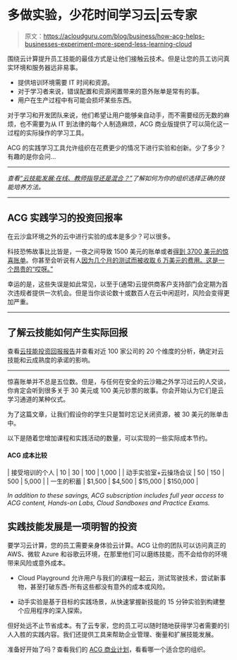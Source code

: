 # 多做实验，少花时间学习云|云专家

> 原文：<https://acloudguru.com/blog/business/how-acg-helps-businesses-experiment-more-spend-less-learning-cloud>

围绕云计算提升员工技能的最佳方式是让他们接触云技术。但是让您的员工访问真实环境和服务器远非易事。

*   提供培训环境需要 IT 时间和资源。
*   对于学习者来说，错误配置和资源闲置带来的意外账单是常有的事。
*   用户在生产过程中有可能会损坏某些东西。

对于学习和开发团队来说，他们希望让用户能够亲自动手，而不需要经历无数的麻烦，也不需要为从 IT 到法律的每个人制造麻烦，ACG 商业版提供了可以简化这一过程的实际操作的学习工具。

ACG 的实践学习工具允许组织在花费更少的情况下进行实验和创新。少了多少？有趣的是你会问…

* * *

*查看[“云技能发展:在线、教师指导还是混合？”](https://acloudguru.com/blog/business/skills-development-options-online-instructor-led-or-blend)了解如何为你的组织选择正确的技能培养方法。*

* * *

## ACG 实践学习的投资回报率

在云沙盒环境之外的云中进行实验的成本是多少？可以很多。

科技恐怖故事比比皆是，一夜之间导致 1500 美元的账单或者[得到 3700 美元的惊喜账单](https://www.reddit.com/r/aws/comments/gcxbar/i_unknowingly_left_ec2_instances_running_on_an/)。你甚至会听说有人[因为几个月的测试而被收取 6 万美元的费用。这是一个昂贵的“哎呀。”](https://www.reddit.com/r/aws/comments/g1ve18/i_am_charged_60k_on_aws_without_using_anything/)

幸运的是，这些失误是如此常见，以至于(通常)云提供商客户支持部门会定期为首次违规者提供一次机会。但是当你谈论数十或数百人在云中闲逛时，风险会变得更加严重。

* * *

## 了解云技能如何产生实际回报

查看[云技能投资回报报告](https://acloudguru.com/content/roi-report-how-the-cloud-helps-you-grow)并查看对近 100 家公司的 20 个维度的分析，确定对云技能和云成熟度的承诺的影响。

* * *

惊喜账单并不总是五位数。但是，与任何在安全的云沙箱之外学习过云的人交谈，你肯定会听到很多关于 30 美元或 100 美元钞票的故事。你会开始认为它们是云学习通道的某种仪式。

为了这篇文章，让我们假设你的学生只是暂时忘记关闭资源，被 30 美元的账单击中。

以下是随着您增加课程和实践活动的数量，可以实现的一些实际成本节约。

#### ACG 成本比较

| 接受培训的个人 | 10 | 30 | 100 | 1,000 |
| 动手实验室+云操场会议 | 50 | 150 | 500 | 5,000 |
| 一生的积蓄 | $1,500 | $4,500 | $15,000 | $150,000 |

*In addition to these savings, ACG subscription includes full year access to ACG content, Hands-on Labs, Cloud Sandboxes and Practice Exams.*

## 实践技能发展是一项明智的投资

要学习云计算，您的员工需要亲身体验云计算。ACG 让你的团队可以访问真正的 AWS、微软 Azure 和谷歌云环境，在那里他们可以磨练技能，而不会给你的环境带来风险或意外成本。

*   Cloud Playground 允许用户与我们的课程一起云，测试驾驶技术，尝试新事物，甚至打破东西-所有这些都没有意外的成本或风险。

*   动手实验是基于目标的实践场景，从快速掌握新技能的 15 分钟实验到构建整个应用程序的深入探索。

但好处远不止节省成本。有了云专家，您的员工可以随时随地获得学习者需要的引人入胜的实践内容。我们还提供工具来帮助企业管理、衡量和扩展技能发展。

准备好开始了吗？查看我们的 [ACG 商业计划](https://acloudguru.com/pricing)，看看哪一个适合您的组织。